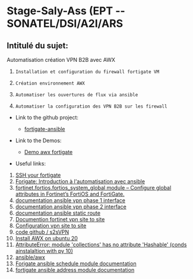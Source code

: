 # Stage-Saly-Ass (EPT -- SONATEL/DSI/A2I/ARS

## Intitulé du sujet:
  Automatisation création VPN B2B avec AWX
  1.     Installation et configuration du firewall fortigate VM
  2.     Création environnement AWX
  3.     Automatiser les ouvertures de flux via ansible
  4.     Automatiser la configuration des VPN B2B sur les firewall

- Link to the github project:
  - [fortigate-ansible](https://github.com/SalyDgn/fortigate-ansible)

- Link to the Demos: 
  - [Demo awx fortigate](https://drive.google.com/drive/folders/1FU2NlUyysICK-DJsgEAIdLMIvLc69tYf?usp=share_link)
  
- Useful links: 
1. [SSH your fortigate](https://www.youtube.com/watch?v=CB2lv4ebBJg)
2. [Forigate: Introduction à l'automatisation avec ansible](https://www.youtube.com/watch?v=U5Y7_VIe6fs&t=151s)
3. [fortinet.fortios.fortios_system_global module – Configure global attributes in Fortinet’s FortiOS and FortiGate.](https://docs.ansible.com/ansible/latest/collections/fortinet/fortios/fortios_system_global_module.html#ansible-collections-fortinet-fortios-fortios-system-global-module)
4. [documentation ansible vpn phase 1 interface](https://docs.ansible.com/ansible/latest/collections/fortinet/fortios/fortios_vpn_ipsec_phase1_interface_module.html#ansible-collections-fortinet-fortios-fortios-vpn-ipsec-phase1-interface-module)
5. [documentation ansible vpn phase 2 interface](https://docs.ansible.com/ansible/latest/collections/fortinet/fortios/fortios_vpn_ipsec_phase2_interface_module.html#ansible-collections-fortinet-fortios-fortios-vpn-ipsec-phase2-interface-module)
6. [documentation ansible static route](https://docs.ansible.com/ansible/latest/collections/fortinet/fortios/fortios_router_static_module.html#ansible-collections-fortinet-fortios-fortios-router-static-module)
7. [Documention fortinet vpn site to site](https://docs.fortinet.com/document/fortigate/7.2.1/administration-guide/913287/basic-site-to-site-vpn-with-pre-shared-key)
8. [Configuration vpn site to site](https://latebits.com/2020/04/16/ansible-s2svpn-fortinet/)
9. [code github / s2sVPN](https://github.com/czirakim/Ansible.s2sVPN.Fortinet)
10. [Install AWX on ubuntu 20](https://www.youtube.com/watch?v=NolU7yKfLGU)
11. [AttributeError: module 'collections' has no attribute 'Hashable' (conds ainstalaltion with py 10)](https://github.com/ablab/spades/issues/873)
12. [ansible/awx](https://github.com/ansible/awx/tree/devel/tools/docker-compose)
14. [Forigate ansible schedule module documentation](https://docs.ansible.com/ansible/latest/collections/fortinet/fortios/fortios_firewall_schedule_onetime_module.html#ansible-collections-fortinet-fortios-fortios-firewall-schedule-onetime-modules)
15. [fortigate ansible address module documentation](https://docs.ansible.com/ansible/latest/collections/fortinet/fortios/fortios_firewall_address_module.html#ansible-collections-fortinet-fortios-fortios-firewall-address-module)
